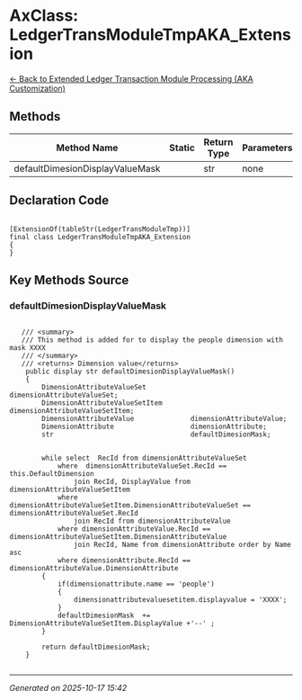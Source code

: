 # AxClass: LedgerTransModuleTmpAKA_Extension

[← Back to Extended Ledger Transaction Module Processing (AKA Customization)](../README.md)

## Methods

| Method Name | Static | Return Type | Parameters |
|-------------|--------|-------------|------------|
| defaultDimesionDisplayValueMask |  | str | none |

## Declaration Code

```xpp

[ExtensionOf(tableStr(LedgerTransModuleTmp))]
final class LedgerTransModuleTmpAKA_Extension
{
}

```

## Key Methods Source

### defaultDimesionDisplayValueMask

```xpp

   /// <summary>
   /// This method is added for to display the people dimension with mask XXXX
   /// </summary>
   /// <returns> Dimension value</returns>
    public display str defaultDimesionDisplayValueMask()
    {
        DimensionAttributeValueSet           dimensionAttributeValueSet;
        DimensionAttributeValueSetItem		 dimensionAttributeValueSetItem;
        DimensionAttributeValue              dimensionAttributeValue;
        DimensionAttribute                   dimensionAttribute;
        str									 defaultDimesionMask;


        while select  RecId from dimensionAttributeValueSet
            where  dimensionAttributeValueSet.RecId == this.DefaultDimension
                join RecId, DisplayValue from dimensionAttributeValueSetItem
            where dimensionAttributeValueSetItem.DimensionAttributeValueSet == dimensionAttributeValueSet.RecId
                join RecId from dimensionAttributeValue
            where dimensionAttributeValue.RecId == dimensionAttributeValueSetItem.DimensionAttributeValue
                join RecId, Name from dimensionAttribute order by Name asc
            where dimensionAttribute.RecId == dimensionAttributeValue.DimensionAttribute
        {
            if(dimensionattribute.name == 'people')
            {
                dimensionattributevaluesetitem.displayvalue = 'XXXX';
            }
            defaultDimesionMask  += DimensionAttributeValueSetItem.DisplayValue +'--' ;
        }

        return defaultDimesionMask;
    }


```

---

*Generated on 2025-10-17 15:42*
